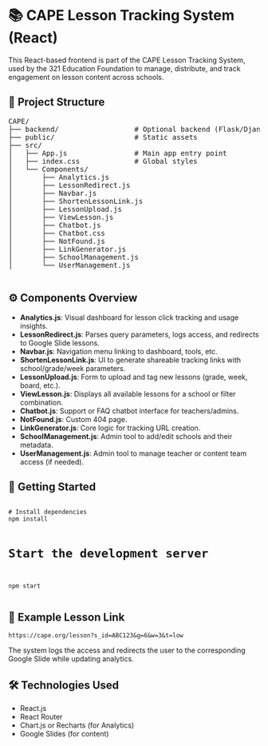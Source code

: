 
<body>
  <h1>📚 CAPE Lesson Tracking System (React)</h1>

  <p>
    This React-based frontend is part of the CAPE Lesson Tracking System, used by the 321 Education Foundation to manage, distribute, and track engagement on lesson content across schools.
  </p>

  <h2>📁 Project Structure</h2>
  <div class="folder">
    <pre>
CAPE/
├── backend/                  # Optional backend (Flask/Django/Node)
├── public/                   # Static assets
├── src/
│   ├── App.js                # Main app entry point
│   ├── index.css             # Global styles
│   └── Components/
│       ├── Analytics.js
│       ├── LessonRedirect.js
│       ├── Navbar.js
│       ├── ShortenLessonLink.js
│       ├── LessonUpload.js
│       ├── ViewLesson.js
│       ├── Chatbot.js
│       ├── Chatbot.css
│       ├── NotFound.js
│       ├── LinkGenerator.js
│       ├── SchoolManagement.js
│       └── UserManagement.js
    </pre>
  </div>

  <h2>⚙️ Components Overview</h2>
  <ul>
    <li><strong>Analytics.js</strong>: Visual dashboard for lesson click tracking and usage insights.</li>
    <li><strong>LessonRedirect.js</strong>: Parses query parameters, logs access, and redirects to Google Slide lessons.</li>
    <li><strong>Navbar.js</strong>: Navigation menu linking to dashboard, tools, etc.</li>
    <li><strong>ShortenLessonLink.js</strong>: UI to generate shareable tracking links with school/grade/week parameters.</li>
    <li><strong>LessonUpload.js</strong>: Form to upload and tag new lessons (grade, week, board, etc.).</li>
    <li><strong>ViewLesson.js</strong>: Displays all available lessons for a school or filter combination.</li>
    <li><strong>Chatbot.js</strong>: Support or FAQ chatbot interface for teachers/admins.</li>
    <li><strong>NotFound.js</strong>: Custom 404 page.</li>
    <li><strong>LinkGenerator.js</strong>: Core logic for tracking URL creation.</li>
    <li><strong>SchoolManagement.js</strong>: Admin tool to add/edit schools and their metadata.</li>
    <li><strong>UserManagement.js</strong>: Admin tool to manage teacher or content team access (if needed).</li>
  </ul>

  <h2>🚀 Getting Started</h2>
  <pre><code>
# Install dependencies
npm install

# Start the development server
npm start
  </code></pre>

  <h2>🔗 Example Lesson Link</h2>
  <pre><code>https://cape.org/lesson?s_id=ABC123&g=6&w=3&t=low</code></pre>
  <p>
    The system logs the access and redirects the user to the corresponding Google Slide while updating analytics.
  </p>

  <h2>🛠️ Technologies Used</h2>
  <ul>
    <li>React.js</li>
    <li>React Router</li>
    <li>Chart.js or Recharts (for Analytics)</li>
    <li>Google Slides (for content)</li>
  </ul>

 


 
</body>

